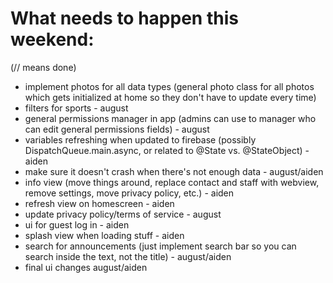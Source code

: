 # What needs to happen this weekend:
(// means done)
- implement photos for all data types (general photo class for all photos which gets initialized at home so they don't have to update every time)
- filters for sports - august
- general permissions manager in app (admins can use to manager who can edit general permissions fields) - august
- variables refreshing when updated to firebase (possibly DispatchQueue.main.async, or related to @State vs. @StateObject) - aiden
- make sure it doesn't crash when there's not enough data - august/aiden
- info view (move things around, replace contact and staff with webview, remove settings, move privacy policy, etc.) - aiden
- refresh view on homescreen - aiden
- update privacy policy/terms of service - august
- ui for guest log in - aiden
- splash view when loading stuff - aiden
- search for announcements (just implement search bar so you can search inside the text, not the title) - august/aiden
- final ui changes august/aiden
